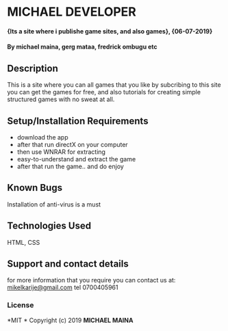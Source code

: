 # MICHAEL DEVELOPER
#### {Its a site where i publishe game sites, and also games}, {06-07-2019}
#### By **michael maina, gerg mataa, fredrick ombugu etc**
## Description
This is a site where you can all games that you like by subcribing to this site you can get the games for free, and also tutorials for creating simple structured games with no sweat at all.
## Setup/Installation Requirements
* download the app
* after that run directX on your computer
* then use WNRAR for extracting
* easy-to-understand and extract the game
* after that run the game.. and do enjoy

## Known Bugs
Installation of anti-virus is a must
## Technologies Used
HTML, CSS
## Support and contact details
for more information that you require you can contact us at:
mikelkarije@gmail.com
tel 0700405961
### License
*MIT *
Copyright (c) 2019 **MICHAEL MAINA**

